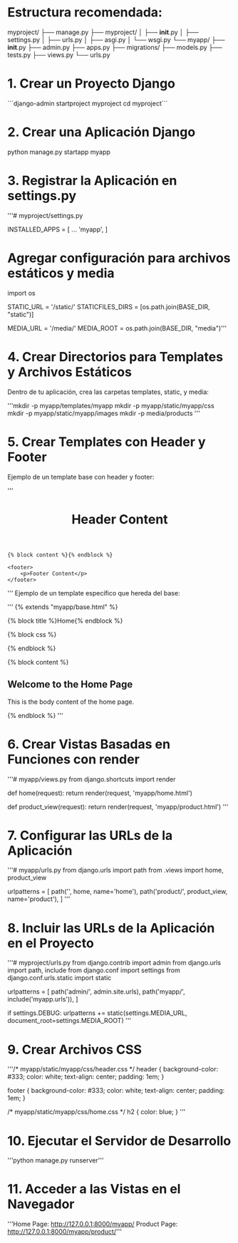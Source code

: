 # Estructura recomendada:

myproject/
├── manage.py
├── myproject/
│   ├── __init__.py
│   ├── settings.py
│   ├── urls.py
│   ├── asgi.py
│   └── wsgi.py
└── myapp/
    ├── __init__.py
    ├── admin.py
    ├── apps.py
    ├── migrations/
    ├── models.py
    ├── tests.py
    ├── views.py
    └── urls.py

# 1. Crear un Proyecto Django

´´´django-admin startproject myproject
cd myproject´´´

# 2. Crear una Aplicación Django
python manage.py startapp myapp

# 3. Registrar la Aplicación en settings.py
'''# myproject/settings.py

INSTALLED_APPS = [
    ...
    'myapp',
]

# Agregar configuración para archivos estáticos y media
import os

STATIC_URL = '/static/'
STATICFILES_DIRS = [os.path.join(BASE_DIR, "static")]

MEDIA_URL = '/media/'
MEDIA_ROOT = os.path.join(BASE_DIR, "media")'''

# 4. Crear Directorios para Templates y Archivos Estáticos
Dentro de tu aplicación, crea las carpetas templates, static, y media:

'''mkdir -p myapp/templates/myapp
mkdir -p myapp/static/myapp/css
mkdir -p myapp/static/myapp/images
mkdir -p media/products
'''

# 5. Crear Templates con Header y Footer
Ejemplo de un template base con header y footer:

'''<!-- myapp/templates/myapp/base.html -->
<!DOCTYPE html>
<html lang="en">
<head>
    <meta charset="UTF-8">
    <title>{% block title %}My Site{% endblock %}</title>
    <link rel="stylesheet" href="{% static 'myapp/css/header.css' %}">
    <link rel="stylesheet" href="{% block css %}{% endblock %}">
</head>
<body>
    <header>
        <h1>Header Content</h1>
    </header>

    {% block content %}{% endblock %}

    <footer>
        <p>Footer Content</p>
    </footer>
</body>
</html>
'''
Ejemplo de un template específico que hereda del base:

'''<!-- myapp/templates/myapp/home.html -->
{% extends "myapp/base.html" %}

{% block title %}Home{% endblock %}

{% block css %}
<link rel="stylesheet" href="{% static 'myapp/css/home.css' %}">
{% endblock %}

{% block content %}
<h2>Welcome to the Home Page</h2>
<p>This is the body content of the home page.</p>
{% endblock %}
'''

# 6. Crear Vistas Basadas en Funciones con render

'''# myapp/views.py
from django.shortcuts import render

def home(request):
    return render(request, 'myapp/home.html')

def product_view(request):
    return render(request, 'myapp/product.html')
'''

# 7. Configurar las URLs de la Aplicación

'''# myapp/urls.py
from django.urls import path
from .views import home, product_view

urlpatterns = [
    path('', home, name='home'),
    path('product/', product_view, name='product'),
]
'''

# 8. Incluir las URLs de la Aplicación en el Proyecto

'''# myproject/urls.py
from django.contrib import admin
from django.urls import path, include
from django.conf import settings
from django.conf.urls.static import static

urlpatterns = [
    path('admin/', admin.site.urls),
    path('myapp/', include('myapp.urls')),
]

if settings.DEBUG:
    urlpatterns += static(settings.MEDIA_URL, document_root=settings.MEDIA_ROOT)
'''

# 9. Crear Archivos CSS

'''/* myapp/static/myapp/css/header.css */
header {
    background-color: #333;
    color: white;
    text-align: center;
    padding: 1em;
}

footer {
    background-color: #333;
    color: white;
    text-align: center;
    padding: 1em;
}

/* myapp/static/myapp/css/home.css */
h2 {
    color: blue;
}
'''

# 10. Ejecutar el Servidor de Desarrollo

'''python manage.py runserver'''

# 11. Acceder a las Vistas en el Navegador

'''Home Page: http://127.0.0.1:8000/myapp/
Product Page: http://127.0.0.1:8000/myapp/product/'''
